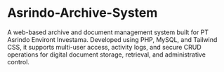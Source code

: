 # Asrindo-Archive-System
A web-based archive and document management system built for PT Asrindo Environt Investama. Developed using PHP, MySQL, and Tailwind CSS, it supports multi-user access, activity logs, and secure CRUD operations for digital document storage, retrieval, and administrative control.
